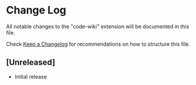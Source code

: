 # Change Log

All notable changes to the "code-wiki" extension will be documented in this file.

Check [Keep a Changelog](http://keepachangelog.com/) for recommendations on how to structure this file.

## [Unreleased]

- Initial release
